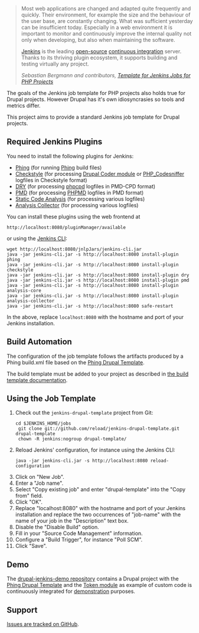 > Most web applications are changed and adapted quite frequently and quickly. Their environment, for example the size and the behaviour of the user base, are constantly changing. What was sufficient yesterday can be insufficient today. Especially in a web environment it is important to monitor and continuously improve the internal quality not only when developing, but also when maintaining the software.
>
>[Jenkins](http://jenkins-ci-org) is the leading [open-source](http://en.wikipedia.org/wiki/Open_Source) [continuous integration](http://martinfowler.com/articles/continuousIntegration.html) server. Thanks to its thriving plugin ecosystem, it supports building and testing virtually any project.
>
> <cite>Sebastian Bergmann and contributors, <a href="http://jenkins-php.org/">Template for Jenkins Jobs for PHP Projects</a></cite>

The goals of the Jenkins job template for PHP projects also holds true for Drupal projects. However Drupal has it's own idiosyncrasies so tools and metrics differ.

This project aims to provide a standard Jenkins job template for Drupal projects.

## Required Jenkins Plugins
You need to install the following plugins for Jenkins:

* [Phing](https://wiki.jenkins-ci.org/display/JENKINS/Phing+Plugin) (for running [Phing](http://phing.info) build files)
* [Checkstyle](http://wiki.jenkins-ci.org/display/JENKINS/Checkstyle+Plugin) (for processing [Drupal Coder module](http://drupal.org/project/coder) or [PHP_Codesniffer](http://pear.php.net/PHP_CodeSniffer) logfiles in Checkstyle format)
* [DRY](http://wiki.jenkins-ci.org/display/JENKINS/DRY+Plugin) (for processing [phpcpd](https://github.com/sebastianbergmann/phpcpd) logfiles in PMD-CPD format)
* [PMD](http://wiki.jenkins-ci.org/display/JENKINS/PMD+Plugin) (for processing [PHPMD](http://phpmd.org/) logfiles in PMD format)
* [Static Code Analysis](https://wiki.jenkins-ci.org/display/JENKINS/Static+Code+Analysis+Plug-ins) (for processing various logfiles)
* [Analysis Collector](https://wiki.jenkins-ci.org/display/JENKINS/Analysis+Collector+Plugin) (for processing various logfiles)

You can install these plugins using the web frontend at

    http://localhost:8080/pluginManager/available

or using the [Jenkins CLI](http://wiki.jenkins-ci.org/display/JENKINS/Jenkins+CLI):

    wget http://localhost:8080/jnlpJars/jenkins-cli.jar
    java -jar jenkins-cli.jar -s http://localhost:8080 install-plugin phing
    java -jar jenkins-cli.jar -s http://localhost:8080 install-plugin checkstyle
    java -jar jenkins-cli.jar -s http://localhost:8080 install-plugin dry
    java -jar jenkins-cli.jar -s http://localhost:8080 install-plugin pmd
    java -jar jenkins-cli.jar -s http://localhost:8080 install-plugin analysis-core
    java -jar jenkins-cli.jar -s http://localhost:8080 install-plugin analysis-collector
    java -jar jenkins-cli.jar -s http://localhost:8080 safe-restart

In the above, replace `localhost:8080` with the hostname and port of your Jenkins installation.

## Build Automation
The configuration of the job template follows the artifacts produced by a Phing build.xml file based on the [Phing Drupal Template](http://reload.github.com/phing-drupal-template).

The build template must be added to your project as described in [the build template documentation](http://reload.github.com/phing-drupal-template).

## Using the Job Template
1. Check out the `jenkins-drupal-template` project from Git:
    <pre><code>cd $JENKINS_HOME/jobs
    git clone git://github.com/reload/jenkins-drupal-template.git drupal-template
    chown -R jenkins:nogroup drupal-template/</code></pre>
2. Reload Jenkins' configuration, for instance using the Jenkins CLI:
    <pre><code>java -jar jenkins-cli.jar -s http://localhost:8080 reload-configuration</pre></code>
3. Click on "New Job".
4. Enter a "Job name".
5. Select "Copy existing job" and enter "drupal-template" into the "Copy from" field.
6. Click "OK".
7. Replace "localhost:8080" with the hostname and port of your Jenkins installation and replace the two occurrences of "job-name" with the name of your job in the "Description" text box.
8. Disable the "Disable Build" option.
9. Fill in your "Source Code Management" information.
10. Configure a "Build Trigger", for instance "Poll SCM".
11. Click "Save".

## Demo
The [drupal-jenkins-demo repository](http://github.com/kasperg/drupal-jenkins-demo) contains a Drupal project with the [Phing Drupal Template](http://reload.github.com/phing-drupal-template) and the [Token module](http://drupal.org/project/token) as example of custom code is continuously integrated for [demonstration](http://jenkins.kasper.reload.dk:8080/job/drupal-demo/) purposes.

## Support
[Issues are tracked on GitHub](https://github.com/reload/jenkins-drupal-template/issues).
